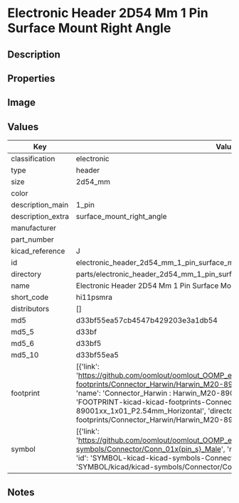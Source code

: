 # Electronic Header 2D54 Mm 1 Pin Surface Mount Right Angle

## Description

## Properties


## Image


## Values

| Key | Value |
| --- | --- |
| classification | electronic |
| type | header |
| size | 2d54_mm |
| color |  |
| description_main | 1_pin |
| description_extra | surface_mount_right_angle |
| manufacturer |  |
| part_number |  |
| kicad_reference | J |
| id | electronic_header_2d54_mm_1_pin_surface_mount_right_angle |
| directory | parts/electronic_header_2d54_mm_1_pin_surface_mount_right_angle |
| name | Electronic Header 2D54 Mm 1 Pin Surface Mount Right Angle |
| short_code | hi11psmra |
| distributors | [] |
| md5 | d33bf55ea57cb4547b429203e3a1db54 |
| md5_5 | d33bf |
| md5_6 | d33bf5 |
| md5_10 | d33bf55ea5 |
| footprint | [{'link': 'https://github.com/oomlout/oomlout_OOMP_eda_V2/tree/main/FOOTPRINT/kicad/kicad-footprints/Connector_Harwin/Harwin_M20-89001xx_1x01_P2.54mm_Horizontal', 'name': 'Connector_Harwin : Harwin_M20-89001xx_1x01_P2.54mm_Horizontal', 'id': 'FOOTPRINT-kicad-kicad-footprints-Connector_Harwin-Harwin_M20-89001xx_1x01_P2.54mm_Horizontal', 'directory': 'FOOTPRINT/kicad/kicad-footprints/Connector_Harwin/Harwin_M20-89001xx_1x01_P2.54mm_Horizontal/'}] |
| symbol | [{'link': 'https://github.com/oomlout/oomlout_OOMP_eda_V2/tree/main/SYMBOL/kicad/kicad-symbols/Connector/Conn_01x{pin_s}_Male', 'name': 'Connector : Conn_01x01_Male', 'id': 'SYMBOL-kicad-kicad-symbols-Connector-Conn_01x01_Male', 'directory': 'SYMBOL/kicad/kicad-symbols/Connector/Conn_01x01_Male/'}] |

## Notes

